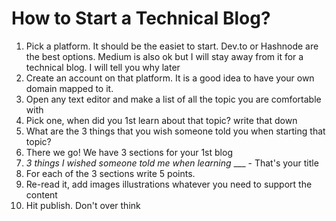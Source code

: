 # How to Start a Technical Blog?

1. Pick a platform. It should be the easiet to start. Dev.to or Hashnode are the best options. Medium is also ok but I will stay away from it for a technical blog. I will tell you why later
2. Create an account on that platform. It is a good idea to have your own domain mapped to it.
3. Open any text editor and make a list of all the topic you are comfortable with
4. Pick one, when did you 1st learn about that topic? write that down
5. What are the 3 things that you wish someone told you when starting that topic?
6. There we go! We have 3 sections for your 1st blog
7. _3 things I wished someone told me when learning_ \_\_\_ - That's your title
8. For each of the 3 sections write 5 points.&#x20;
9. Re-read it, add images illustrations whatever you need to support the content
10. Hit publish. Don't over think
